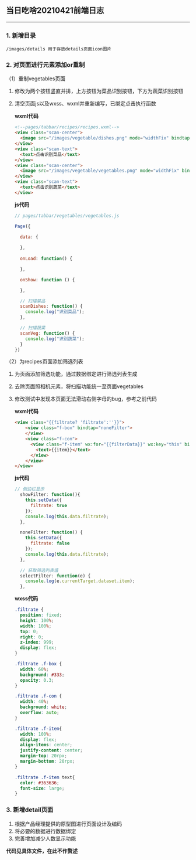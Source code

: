 ## 当日吃啥20210421前端日志 ##

---

### 1. 新增目录 ###

```
/images/details	用于存放details页面icon图片
```

### 2. 对页面进行元素添加or重制 ###

（1）重制vegetables页面

 1. 修改为两个按钮竖直并排，上方按钮为菜品识别按钮，下方为蔬菜识别按钮

 2. 清空页面js以及wxss、wxml并重新编写，已绑定点击执行函数

    **wxml代码** 

    ```html
    <!--pages/tabbar/recipes/recipes.wxml-->
    <view class="scan-center">
      <image src="/images/vegetable/dishes.png" mode="widthFix" bindtap="scanDishes"></image>
    </view>
    <view class="scan-text">
      <text>点击识别菜品</text>
    </view>
    <view class="scan-center">
      <image src="/images/vegetable/vegetables.png" mode="widthFix" bindtap="scanVeg"></image>
    </view>
    <view class="scan-text">
      <text>点击识别蔬菜</text>
    </view>
    ```

    **js代码**

    ```js
    // pages/tabbar/vegetables/vegetables.js
    
    Page({
    
      data: {
        
      },
      
      onLoad: function() {
    
      },
    
      onShow: function () {
    
      },
    
      // 扫描菜品
      scanDishes: function() {
        console.log("识别菜品");
      },
    
      // 扫描蔬菜
      scanVeg: function() {
        console.log("识别蔬菜");
      }
    })
    ```

（2）为recipes页面添加筛选列表

1. 为页面添加筛选功能，通过数据绑定进行筛选列表生成

2. 去除页面照相机元素，将扫描功能统一至页面vegetables

3. 修改测试中发现本页面无法滑动右侧字母的bug，参考之前代码

   **wxml代码**

   ```html
   <view class="{{filtrate? 'filtrate':''}}">
       <view class="f-box" bindtap="noneFilter">
       </view>
       <view class="f-con">
         <view class="f-item" wx:for="{{filterData}}" wx:key="this" bindtap="selectFilter" data-item="{{item}}">
           <text>{{item}}</text>
         </view>
       </view>
   </view>
   ```

   **js代码**

   ```js
   // 侧边栏显示
     showFilter: function(){
       this.setData({
         filtrate: true
       });
       console.log(this.data.filtrate);
     },
   
     noneFilter: function() {
       this.setData({
         filtrate: false
       });
       console.log(this.data.filtrate);
     },
   
     // 获取筛选列表值
     selectFilter: function(e) {
       console.log(e.currentTarget.dataset.item);
     },
   ```

   **wxss代码**

   ```css
   .filtrate {
     position: fixed;
     height: 100%;
     width: 100%;
     top: 0;
     right: 0;
     z-index: 999;
     display: flex;
   }
   
   .filtrate .f-box {
     width: 60%;
     background: #333;
     opacity: 0.3;
   }
   
   .filtrate .f-con {
     width: 40%;
     background: white;
     overflow: auto;
   }
   
   .filtrate .f-item{
     width: 100%;
     display: flex;
     align-items: center;
     justify-content: center;
     margin-top: 20rpx;
     margin-bottom: 20rpx;
   }
   
   .filtrate .f-item text{
     color: #363636;
     font-size: large;
   }
   ```

### 3. 新增detail页面

1. 根据产品经理提供的原型图进行页面设计及编码
2. 将必要的数据进行数据绑定
3. 完善增加减少人数显示功能

**代码见具体文件，在此不作赘述**